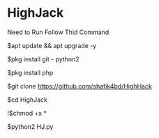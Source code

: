# HighJack


Need to Run Follow Thid Command

$apt update && apt upgrade -y

$pkg install git - python2

$pkg install php

$git clone https://github.com/shafik4bd/HighHack

$cd HighJack

!$chmod +x *

$python2 HJ.py
